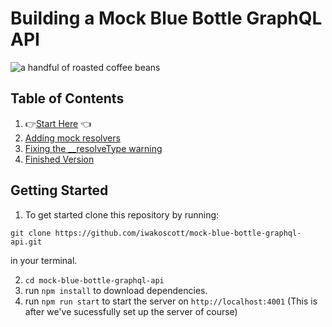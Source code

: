 # Building a Mock Blue Bottle GraphQL API

![a handful of roasted coffee beans](https://images.unsplash.com/photo-1496374200594-218d93021c8c?ixlib=rb-1.2.1&ixid=eyJhcHBfaWQiOjEyMDd9&auto=format&fit=crop&w=1500&q=80)

## Table of Contents

1. 👉[Start Here](https://github.com/iwakoscott/mock-blue-bottle-graphql-api/tree/START) 👈
2. [Adding mock resolvers](https://github.com/iwakoscott/mock-blue-bottle-graphql-api/tree/add-mock-resolvers)
3. [Fixing the \_\_resolveType warning](https://github.com/iwakoscott/mock-blue-bottle-graphql-api/tree/fix-warnings)
4. [Finished Version](https://github.com/iwakoscott/mock-blue-bottle-graphql-api/tree/FINISH)

## Getting Started

1. To get started clone this repository by running:

```
git clone https://github.com/iwakoscott/mock-blue-bottle-graphql-api.git
```

in your terminal.

2. `cd mock-blue-bottle-graphql-api`
3. run `npm install` to download dependencies.
4. run `npm run start` to start the server on `http://localhost:4001` (This is after we've sucessfully set up the server of course)
